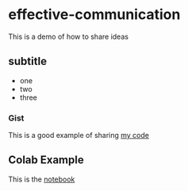 # effective-communication
This is a demo of how to share ideas

## subtitle 

* one
* two
* three

### Gist

This is a good example of sharing [my code](https://gist.github.com/RodrigoSilvaC/7d87d11a7b6b296b45e6070408a6a34c)

## Colab Example 

This is the [notebook](https://github.com/RodrigoSilvaC/effective-communication/blob/main/technical_discussion.ipynb)
